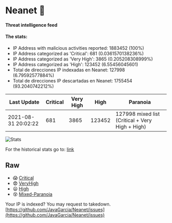 # Neanet :hocho:
#### Threat intelligence feed
#### The stats:

- IP Address with malicious activities reported: 1883452 (100%)
- IP Address categorized as 'Critical':  681 (0.0361570138236%)
- IP Address categorized as 'Very High':  3865 (0.205208308999%)
- IP Address categorized as 'High':  123452 (6.55456045601)
- Total de direcciones IP indexadas en Neanet:  127998 (6.79592577884%)
- Total de direcciones IP descartadas en Neanet:  1755454 (93.2040742212%)

| Last Update | Critical | Very High | High | Paranoia |
| --- | --- | --- | --- | --- |
| 2021-08-31 20:02:22 | 681 | 3865 | 123452 | 127998 mixed list (Critical + Very High + High)|

![Stats](https://docs.google.com/spreadsheets/d/e/2PACX-1vSnaNMIXVabIpDJjufMlzH7poXnshF3mgd8Is1g9ytUEzVsP5my4Trn8f-xkoLLQ38xpL3HtmUexLo6/pubchart?oid=501124687&format=image)

For the historical stats go to: [link](/stats.csv)
## Raw
- :scream: [Critical](https://raw.githubusercontent.com/JavaGarcia/Neanet/master/blacklists/neanet_critical.txt)
- :fearful: [VeryHigh](https://raw.githubusercontent.com/JavaGarcia/Neanet/master/blacklists/neanet_veryHigh.txtt)
- :frowning: [High](https://raw.githubusercontent.com/JavaGarcia/Neanet/master/blacklists/neanet_high.txt)
- :dizzy_face: [Mixed-Paranoia](https://raw.githubusercontent.com/JavaGarcia/Neanet/master/blacklists/neanet_all.txt)


Your IP is indexed? You may request to takedown. [https://github.com/JavaGarcia/Neanet/issues](https://github.com/JavaGarcia/Neanet/issues)































































































































































































































































































































































































































































































































































































































































































































































































































































































































































































































































































































































































































































































































































































































































































































































































































































































































































































































































































































































































































































































































































































































































































































































































































































































































































































































































































































































































































































































































































































































































































































































































































































































































































































































































































































































































































































































































































































































































































































































































































































































































































































































































































































































































































































































































































































































































































































































































































































































































































































































































































































































































































































































































































































































































































































































































































































































































































































































































































































































































































































































































































































































































































































































































































































































































































































































































































































































































































































































































































































































































































































































































































































































































































































































































































































































































































































































































































































































































































































































































































































































































































































































































































































































































































































































































































































































